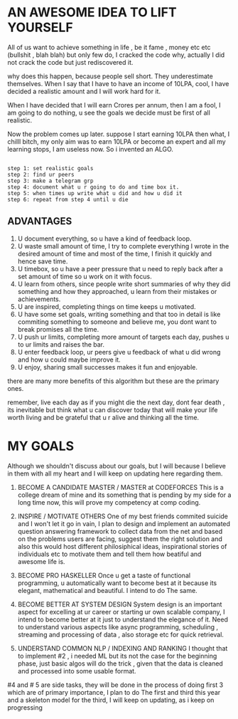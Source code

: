 # AN AWESOME IDEA TO LIFT YOURSELF

All of us want to achieve something in life , be it fame , money etc etc (bullshit , blah blah) but only few do, I cracked the code why, actually I did not crack the code but just rediscovered it.

why does this happen, because people sell short. They underestimate themselves. When I say that I have to have an income of 10LPA, cool, I have decided a realistic amount and I will work hard for it.

When I have decided that I will earn Crores per annum, then I am a fool, I am going to do nothing, u see the goals we decide must be first of all realistic.

Now the problem comes up later. suppose I start earning 10LPA then what, I chilll bitch, my only aim was to earn 10LPA or become an expert and all my learning stops, I am useless now. So i invented an ALGO.
<pre><code>
step 1: set realistic goals
step 2: find ur peers
step 3: make a telegram grp
step 4: document what u r going to do and time box it.
step 5: when times up write what u did and how u did it
step 6: repeat from step 4 until u die
</code></pre>
## ADVANTAGES
1. U document everything, so u have a kind of feedback loop.
2. U waste small amount of time, I try to complete everything I wrote in the desired amount of time and most of the time, I finish it quickly and hence save time.
3. U timebox, so u have a peer pressure that u need to reply back after a set amount of time so u work on it with focus.
4. U learn from others, since people write short summaries of why they did something and how they approached, u learn from their mistakes or achievements.
5. U are inspired, completing things on time keeps u motivated.
6. U have some set goals, writing something and that too in detail is like commiting something to someone and believe me, you dont want to break promises all the time.
7. U push ur limits, completing more amount of targets each day, pushes u to ur limits and raises the bar.
8. U enter feedback loop, ur peers give u feedback of what u did wrong and how u could maybe improve it.
9. U enjoy, sharing small successes makes it fun and enjoyable.

there are many more benefits of this algorithm but these are the primary ones.

remember, live each day as if you might die the next day, dont fear death , its inevitable
but think what u can discover today that will make your life worth living and be grateful that u r alive and thinking all the time.

# MY GOALS

Although we shouldn't discuss about our goals, but I will because I believe in them with all my heart and I will keep on updating here regarding them.

1. BECOME A CANDIDATE MASTER / MASTER at CODEFORCES
  This is a college dream of mine and its something that is pending by my side for a long time now, this will prove my competency at comp coding.

2. INSPIRE / MOTIVATE OTHERS
  One of my best friends commited suicide and  I won't let it go in vain, I plan to design and implement an automated question answering framework to collect data from the net and based on the problems users are facing, suggest them the right solution and also this would host different philosiphical ideas, inspirational stories of individuals etc to motivate them and tell them how beatiful and awesome life is.

3. BECOME PRO HASKELLER
  Once u get a taste of functional programming, u automatically want to become best at it because its elegant, mathematical and beautiful. I intend to do The same.

4. BECOME BETTER AT SYSTEM DESIGN
  System design is an important aspect for excelling at ur career or starting ur own scalable company, I intend to become better at it just to understand the elegance of it. Need to understand various aspects like async programming, scheduling , streaming and processing of data , also storage etc for quick retrieval.

5. UNDERSTAND COMMON NLP / INDEXING AND RANKING
  I thought that to implement #2 , i needed ML but its not the case for the beginning phase, just basic algos will do the trick , given that the data is cleaned and processed into some usable format.

#4 and # 5 are side tasks, they will be done in the process of doing first 3 which are of primary importance, I plan to do The first and third this year and a skeleton model for the third, I will keep on updating, as i keep on progressing
